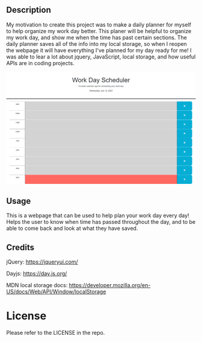 # <daily-planner>

## Description

My motivation to create this project was to make a daily planner for myself to help organize my work day better. This planer will be helpful to organize my work day, and show me when the time has past certain sections. The daily planner saves all of the info into my local storage, so when I reopen the webpage it will have everything I've planned for my day ready for me! I was able to lear a lot about jquery, JavaScript, local storage, and how useful APIs are in coding projects.

<img src="./Assets/daily-planner-webpage.png">

## Usage

This is a webpage that can be used to help plan your work day every day! Helps the user to know when time has passed throughout the day, and to be able to come back and look at what they have saved.

## Credits

jQuery: https://jqueryui.com/

Dayjs: https://day.js.org/

MDN local storage docs: https://developer.mozilla.org/en-US/docs/Web/API/Window/localStorage

# License

Please refer to the LICENSE in the repo.
